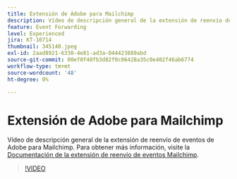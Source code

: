 ```yaml
---
title: Extensión de Adobe para Mailchimp
description: Vídeo de descripción general de la extensión de reenvío de eventos de Adobe para Mailchimp.
feature: Event Forwarding
level: Experienced
jira: KT-10714
thumbnail: 345140.jpeg
exl-id: 2aad8921-6330-4e81-ad3a-044423889abd
source-git-commit: 00ef0f40fb3d82f0c06428a35c0e402f46ab6774
workflow-type: tm+mt
source-wordcount: '48'
ht-degree: 0%

---
```


# Extensión de Adobe para Mailchimp

Vídeo de descripción general de la extensión de reenvío de eventos de Adobe para Mailchimp. Para obtener más información, visite la [Documentación de la extensión de reenvío de eventos Mailchimp](https://experienceleague.adobe.com/docs/experience-platform/tags/extensions/adobe/mailchimp-edge/overview.html).

>[!VIDEO](https://video.tv.adobe.com/v/345140/?learn=on)
